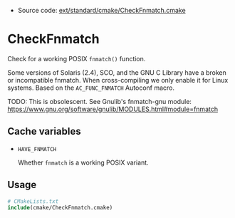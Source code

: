 <!-- This is auto-generated file. -->
* Source code: [ext/standard/cmake/CheckFnmatch.cmake](https://github.com/petk/php-build-system/blob/master/cmake/ext/standard/cmake/CheckFnmatch.cmake)

# CheckFnmatch

Check for a working POSIX `fnmatch()` function.

Some versions of Solaris (2.4), SCO, and the GNU C Library have a broken or
incompatible fnmatch. When cross-compiling we only enable it for Linux systems.
Based on the `AC_FUNC_FNMATCH` Autoconf macro.

TODO: This is obsolescent. See Gnulib's fnmatch-gnu module:
https://www.gnu.org/software/gnulib/MODULES.html#module=fnmatch

## Cache variables

* `HAVE_FNMATCH`

  Whether `fnmatch` is a working POSIX variant.

## Usage

```cmake
# CMakeLists.txt
include(cmake/CheckFnmatch.cmake)
```
